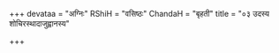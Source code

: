 +++
devataa = "अग्निः"
RShiH = "वसिष्ठः"
ChandaH = "बृहती"
title = "०३ उदस्य शोचिरस्थादाजुह्वानस्य"

+++
